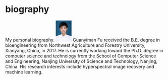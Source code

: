 # biography
My personal biography.
<img src="https://raw.githubusercontent.com/lronkitty/biography/main/251666360613_.pic.jpg" width="10%">
Guanyiman Fu received the B.E. degree in bioengineering from Northwest Agriculture and Forestry University, Xianyang, China, in 2017. He is currently working toward the Ph.D. degree in computer science and technology from the School of Computer Science and Engineering, Nanjing University of Science and Technology, Nanjing, China. His research interests include hyperspectral image recovery and machine learning.
